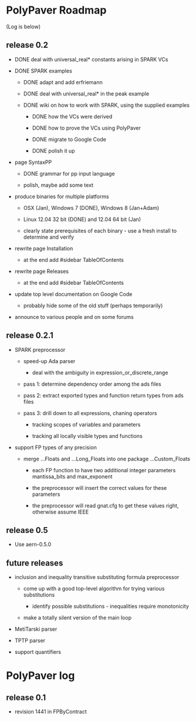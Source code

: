 # PolyPaver Roadmap
(Log is below)

## release 0.2

* DONE deal with universal_real* constants arising in SPARK VCs 

* DONE SPARK examples

    * DONE adapt and add erfriemann

    * DONE deal with universal_real* in the peak example

    * DONE wiki on how to work with SPARK, using the supplied examples

        * DONE how the VCs were derived

        * DONE how to prove the VCs using PolyPaver
        
        * DONE migrate to Google Code
        
        * DONE polish it up
        
* page SyntaxPP
    
    * DONE grammar for pp input language
    
    * polish, maybe add some text
		
* produce binaries for multiple platforms

    * OSX (Jan), Windows 7 (DONE), Windows 8 (Jan+Adam)
    
    * Linux 12.04 32 bit (DONE) and 12.04 64 bit (Jan)

    * clearly state prerequisites of each binary - use a fresh install to determine and verify

* rewrite page Installation
  * at the end add #sidebar TableOfContents

* rewrite page Releases
  * at the end add #sidebar TableOfContents
        
* update top level documentation on Google Code

    * probably hide some of the old stuff (perhaps temporarily)
    
* announce to various people and on some forums


## release 0.2.1

* SPARK preprocessor

    * speed-up Ada parser

        * deal with the ambiguity in expression_or_discrete_range

    * pass 1: determine dependency order among the ads files

    * pass 2: extract exported types and function return types from ads files

    * pass 3: drill down to all expressions, chaning operators
    
        * tracking scopes of variables and parameters

        * tracking all locally visible types and functions

* support FP types of any precision

    * merge ...Floats and ...Long_Floats into one package ...Custom_Floats

        * each FP function to have two additional integer parameters mantissa_bits and max_exponent

        * the preprocessor will insert the correct values for these parameters

        * the preprocessor will read gnat.cfg to get these values right, otherwise assume IEEE

## release 0.5

* Use aern-0.5.0

## future releases

* inclusion and inequality transitive substituting formula preprocessor

    * come up with a good top-level algorithm for trying various substitutions

        * identify possible substitutions - inequalities require monotonicity

    * make a totally silent version of the main loop

* MetiTarski parser

* TPTP parser

* support quantifiers

# PolyPaver log

## release 0.1

* revision 1441 in FPByContract